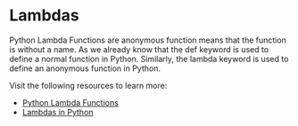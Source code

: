 # Lambdas

Python Lambda Functions are anonymous function means that the function is without a name. As we already know that the def keyword is used to define a normal function in Python. Similarly, the lambda keyword is used to define an anonymous function in Python.

Visit the following resources to learn more:

- [Python Lambda Functions](https://www.geeksforgeeks.org/python-lambda-anonymous-functions-filter-map-reduce/)
- [Lambdas in Python](https://www.w3schools.com/python/python_lambda.asp)


